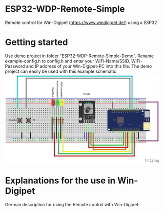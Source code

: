 # ESP32-WDP-Remote-Simple

Remote control for Win-Digipet (https://www.windigipet.de/) using a ESP32 

# Getting started
Use demo project in folder "ESP32-WDP-Remote-Simple-Demo". Rename example-config.h to config.h and enter your WiFi-Name/SSID, WiFi-Password and IP address of your Win-Digipet-PC into this file. The demo project can easily be used with this example schematic:
<img src="https://github.com/mherzog3/ESP32-WDP-Remote-Simple/blob/main/ESP32-WDP-Remote-Simple-Demo/ESP32-WDP-Remote-Simple-Demo_Board.png">

# Explanations for the use in Win-Digipet
German description for using the Remote control with Win-Digipet:
